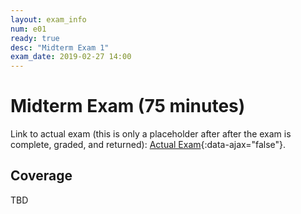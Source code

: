 ```yaml
---
layout: exam_info
num: e01
ready: true
desc: "Midterm Exam 1"
exam_date: 2019-02-27 14:00
---
```


# Midterm Exam (75 minutes) 

Link to actual exam (this is only a placeholder after after the exam is complete, graded,
and returned): [Actual Exam](cs48_w19_e01/){:data-ajax="false"}.

## Coverage

TBD
